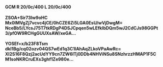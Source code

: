 #### GCM R 20/0c/400 L 20/0c/400
**ZSOA+Sir73Iw9oHC**<br/>**Mx0lMVgZj7vcvc4jCE/0hCZE6Zi5LGA0EsU/wVjDwgM=**<br/>**NceBb5/LYcsJ75T7tkRDgP4DSJCpqen5wLEfkIbDQm5wJ2CdCJs98GGPt3/pfOW9RCHgGUUXsAW/xeGA...**<br/><br/>
**YOSEf+x/b23F8Tsm**<br/>**dkl1Bg/cq02ozv04QS7wEd1q3C1IAhAqZLkoVPaAwRc=**<br/>**XI2S16F8Qzj2acUdYY9cn7ZW6lTj0DDb4NHViNSu8SNzhrzzHMAP1F5CM1soNKRCruEXs3ghf1Ze980e...**